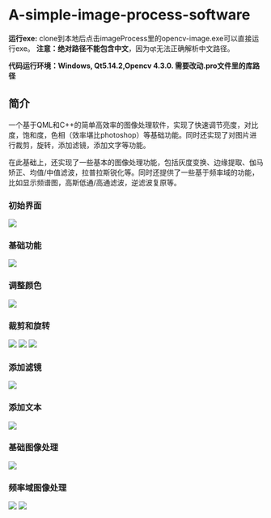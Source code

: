 # A-simple-image-process-software

**运行exe:**
clone到本地后点击imageProcess里的opencv-image.exe可以直接运行exe。
**注意：绝对路径不能包含中文**，因为qt无法正确解析中文路径。

**代码运行环境：Windows, Qt5.14.2,Opencv 4.3.0. 需要改动.pro文件里的库路径**

## 简介
一个基于QML和C++的简单高效率的图像处理软件，实现了快速调节亮度，对比度，饱和度，色相（效率堪比photoshop）等基础功能。同时还实现了对图片进行裁剪，旋转，添加滤镜，添加文字等功能。

在此基础上，还实现了一些基本的图像处理功能，包括灰度变换、边缘提取、伽马矫正、均值/中值滤波，拉普拉斯锐化等。同时还提供了一些基于频率域的功能，比如显示频谱图，高斯低通/高通滤波，逆滤波复原等。

### 初始界面
![](image/initial.png)
### 基础功能
![](image/basic.png)
### 调整颜色
![](image/color.png)
### 裁剪和旋转
![](image/tailer.png)
![](image/cai.png)
![](image/rotate.png)
### 添加滤镜
![](image/filter.png)
### 添加文本
![](image/text.png)
### 基础图像处理
![](image/ba.png)
### 频率域图像处理
![](image/fre.png)
![](image/gauss.png)
